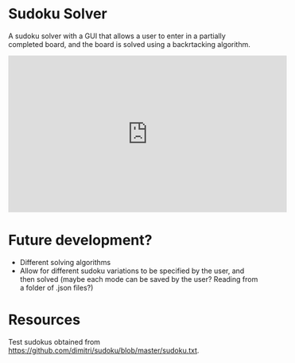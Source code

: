 # Sudoku Solver
A sudoku solver with a GUI that allows a user to enter in a partially completed board, and the board is solved using a backrtacking algorithm.

<iframe width="560" height="315" src="https://www.youtube.com/embed/RlJN6F4copU" title="YouTube video player" frameborder="0" allow="accelerometer; autoplay; clipboard-write; encrypted-media; gyroscope; picture-in-picture" allowfullscreen></iframe>


# Future development?
- Different solving algorithms
- Allow for different sudoku variations to be specified by the user, and then solved (maybe each mode can be saved by the user? Reading from a folder of .json files?)


# Resources
Test sudokus obtained from https://github.com/dimitri/sudoku/blob/master/sudoku.txt.